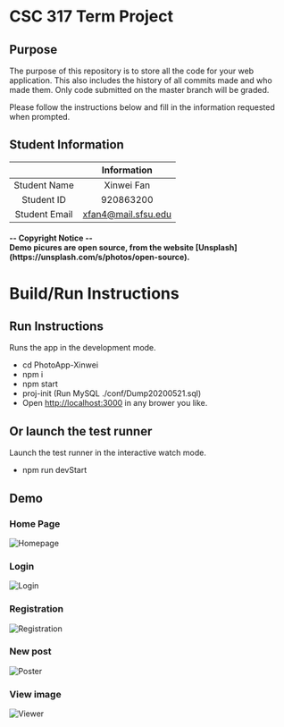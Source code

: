 # CSC 317 Term Project

## Purpose

The purpose of this repository is to store all the code for your web application. This also includes the history of all commits made and who made them. Only code submitted on the master branch will be graded.

Please follow the instructions below and fill in the information requested when prompted.

## Student Information

|               | Information   |
|:-------------:|:-------------:|
| Student Name  | Xinwei Fan    |
| Student ID    | 920863200     |
| Student Email | xfan4@mail.sfsu.edu |


<h4>-- Copyright Notice --<br />
Demo picures are open source, from the website [Unsplash](https://unsplash.com/s/photos/open-source).



# Build/Run Instructions


## Run Instructions
Runs the app in the development mode.<br />
- cd PhotoApp-Xinwei </br>
- npm i <br />
- npm start <br />
- proj-init   (Run MySQL ./conf/Dump20200521.sql) <br />
- Open [http://localhost:3000](http://localhost:3000) in any brower you like.

## Or launch the test runner 
Launch the test runner in the interactive watch mode.<br />
- npm run devStart

## Demo
### Home Page 
![Homepage](https://github.com/IvyFan19/ImageGallaryApp/blob/master/screenshots/Home.png)

### Login 
![Login](https://github.com/IvyFan19/ImageGallaryApp/blob/master/screenshots/login.png)

### Registration
![Registration](https://github.com/IvyFan19/ImageGallaryApp/blob/master/screenshots/register.png)

### New post
![Poster](https://github.com/IvyFan19/ImageGallaryApp/blob/master/screenshots/post.png)

### View image
![Viewer](https://github.com/IvyFan19/ImageGallaryApp/blob/master/screenshots/showimage.png)

